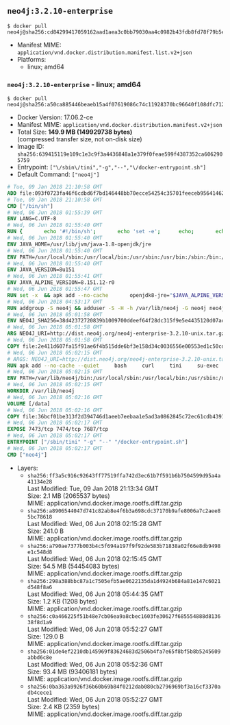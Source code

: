 ## `neo4j:3.2.10-enterprise`

```console
$ docker pull neo4j@sha256:cd84299417059162aad1aea3c0bb79030aa4c0982b43fdb8fd78f79b5e261a4b
```

-	Manifest MIME: `application/vnd.docker.distribution.manifest.list.v2+json`
-	Platforms:
	-	linux; amd64

### `neo4j:3.2.10-enterprise` - linux; amd64

```console
$ docker pull neo4j@sha256:a50ca885446beaeb15a4f07619086c74c11928370bc96640f108dfc71244ce81
```

-	Docker Version: 17.06.2-ce
-	Manifest MIME: `application/vnd.docker.distribution.manifest.v2+json`
-	Total Size: **149.9 MB (149929738 bytes)**  
	(compressed transfer size, not on-disk size)
-	Image ID: `sha256:639415119e109c1e3c9f3a4436848a1e379f0feae599f4387352ca6062905759`
-	Entrypoint: `["\/sbin\/tini","-g","--","\/docker-entrypoint.sh"]`
-	Default Command: `["neo4j"]`

```dockerfile
# Tue, 09 Jan 2018 21:10:58 GMT
ADD file:093f0723fa46f6cdbd6f7bd146448bb70ecce54254c35701feeceb956414622f in / 
# Tue, 09 Jan 2018 21:10:58 GMT
CMD ["/bin/sh"]
# Wed, 06 Jun 2018 01:55:39 GMT
ENV LANG=C.UTF-8
# Wed, 06 Jun 2018 01:55:40 GMT
RUN { 		echo '#!/bin/sh'; 		echo 'set -e'; 		echo; 		echo 'dirname "$(dirname "$(readlink -f "$(which javac || which java)")")"'; 	} > /usr/local/bin/docker-java-home 	&& chmod +x /usr/local/bin/docker-java-home
# Wed, 06 Jun 2018 01:55:40 GMT
ENV JAVA_HOME=/usr/lib/jvm/java-1.8-openjdk/jre
# Wed, 06 Jun 2018 01:55:40 GMT
ENV PATH=/usr/local/sbin:/usr/local/bin:/usr/sbin:/usr/bin:/sbin:/bin:/usr/lib/jvm/java-1.8-openjdk/jre/bin:/usr/lib/jvm/java-1.8-openjdk/bin
# Wed, 06 Jun 2018 01:55:40 GMT
ENV JAVA_VERSION=8u151
# Wed, 06 Jun 2018 01:55:41 GMT
ENV JAVA_ALPINE_VERSION=8.151.12-r0
# Wed, 06 Jun 2018 01:55:47 GMT
RUN set -x 	&& apk add --no-cache 		openjdk8-jre="$JAVA_ALPINE_VERSION" 	&& [ "$JAVA_HOME" = "$(docker-java-home)" ]
# Wed, 06 Jun 2018 04:53:17 GMT
RUN addgroup -S neo4j && adduser -S -H -h /var/lib/neo4j -G neo4j neo4j
# Wed, 06 Jun 2018 05:01:58 GMT
ENV NEO4J_SHA256=38d42372720839b1009700ddeef64f28dc315f9e5e4435120d07ac64b7f03161 NEO4J_TARBALL=neo4j-enterprise-3.2.10-unix.tar.gz
# Wed, 06 Jun 2018 05:01:58 GMT
ARG NEO4J_URI=http://dist.neo4j.org/neo4j-enterprise-3.2.10-unix.tar.gz
# Wed, 06 Jun 2018 05:01:58 GMT
COPY file:2e411d607fa15f91ae6f4b515dde6bf3e158d34c0036556e00553ed1c50cd63d in /tmp/ 
# Wed, 06 Jun 2018 05:02:15 GMT
# ARGS: NEO4J_URI=http://dist.neo4j.org/neo4j-enterprise-3.2.10-unix.tar.gz
RUN apk add --no-cache --quiet     bash     curl     tini     su-exec     && curl --fail --silent --show-error --location --remote-name ${NEO4J_URI}     && echo "${NEO4J_SHA256}  ${NEO4J_TARBALL}" | sha256sum -csw -     && tar --extract --file ${NEO4J_TARBALL} --directory /var/lib     && mv /var/lib/neo4j-* /var/lib/neo4j     && rm ${NEO4J_TARBALL}     && mv /var/lib/neo4j/data /data     && chown -R neo4j:neo4j /data     && chmod -R 777 /data     && chown -R neo4j:neo4j /var/lib/neo4j     && chmod -R 777 /var/lib/neo4j     && ln -s /data /var/lib/neo4j/data     && apk del curl
# Wed, 06 Jun 2018 05:02:15 GMT
ENV PATH=/var/lib/neo4j/bin:/usr/local/sbin:/usr/local/bin:/usr/sbin:/usr/bin:/sbin:/bin:/usr/lib/jvm/java-1.8-openjdk/jre/bin:/usr/lib/jvm/java-1.8-openjdk/bin
# Wed, 06 Jun 2018 05:02:15 GMT
WORKDIR /var/lib/neo4j
# Wed, 06 Jun 2018 05:02:16 GMT
VOLUME [/data]
# Wed, 06 Jun 2018 05:02:16 GMT
COPY file:36bcf01be313f2d394746d1aeeb7eebaa1e5ad3a0862845c72ec61cdb4391f83 in /docker-entrypoint.sh 
# Wed, 06 Jun 2018 05:02:17 GMT
EXPOSE 7473/tcp 7474/tcp 7687/tcp
# Wed, 06 Jun 2018 05:02:17 GMT
ENTRYPOINT ["/sbin/tini" "-g" "--" "/docker-entrypoint.sh"]
# Wed, 06 Jun 2018 05:02:17 GMT
CMD ["neo4j"]
```

-	Layers:
	-	`sha256:ff3a5c916c92643ff77519ffa742d3ec61b7f591b6b7504599d95a4a41134e28`  
		Last Modified: Tue, 09 Jan 2018 21:13:34 GMT  
		Size: 2.1 MB (2065537 bytes)  
		MIME: application/vnd.docker.image.rootfs.diff.tar.gzip
	-	`sha256:a8906544047d741c82ab8e4f6b3a698cdc37170b9afe8006a7c2aee85bc78618`  
		Last Modified: Wed, 06 Jun 2018 02:15:28 GMT  
		Size: 241.0 B  
		MIME: application/vnd.docker.image.rootfs.diff.tar.gzip
	-	`sha256:a790ae7377b003b4c5f694a197f9f92de583b71838a02f66e8db9498e1c548d8`  
		Last Modified: Wed, 06 Jun 2018 02:15:45 GMT  
		Size: 54.5 MB (54454083 bytes)  
		MIME: application/vnd.docker.image.rootfs.diff.tar.gzip
	-	`sha256:298a388bbc87a1c7505efb5ae0622135da1d4924b684a81e147c6021d548f8a6`  
		Last Modified: Wed, 06 Jun 2018 05:44:35 GMT  
		Size: 1.2 KB (1208 bytes)  
		MIME: application/vnd.docker.image.rootfs.diff.tar.gzip
	-	`sha256:c0a466225f51b48e7cb06ea9a8cbec1603fe30627f685554888d813638f8d1a9`  
		Last Modified: Wed, 06 Jun 2018 05:52:27 GMT  
		Size: 129.0 B  
		MIME: application/vnd.docker.image.rootfs.diff.tar.gzip
	-	`sha256:01de4ef2210db145969f83624683d2506b4fa7e65f8bf5b8b5245609abbd6c8e`  
		Last Modified: Wed, 06 Jun 2018 05:52:36 GMT  
		Size: 93.4 MB (93406181 bytes)  
		MIME: application/vnd.docker.image.rootfs.diff.tar.gzip
	-	`sha256:0ba363a9926f36b60b69b84f0212dab080cb2796969bf3a16cf3370adb4cece1`  
		Last Modified: Wed, 06 Jun 2018 05:52:27 GMT  
		Size: 2.4 KB (2359 bytes)  
		MIME: application/vnd.docker.image.rootfs.diff.tar.gzip
